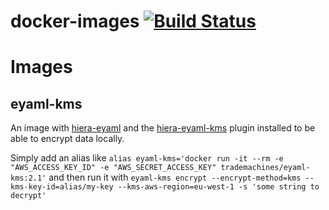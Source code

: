 # docker-images [![Build Status](https://travis-ci.org/trademachines/docker-images.svg?branch=master)](https://travis-ci.org/trademachines/docker-images)

# Images

## eyaml-kms
An image with [hiera-eyaml](https://github.com/TomPoulton/hiera-eyaml/) and the [hiera-eyaml-kms](https://github.com/adenot/hiera-eyaml-kms) plugin installed to be able to encrypt data locally.

Simply add an alias like ``alias eyaml-kms='docker run -it --rm -e "AWS_ACCESS_KEY_ID" -e "AWS_SECRET_ACCESS_KEY" trademachines/eyaml-kms:2.1'`` and then run it with ``eyaml-kms encrypt --encrypt-method=kms --kms-key-id=alias/my-key --kms-aws-region=eu-west-1 -s 'some string to decrypt'``
